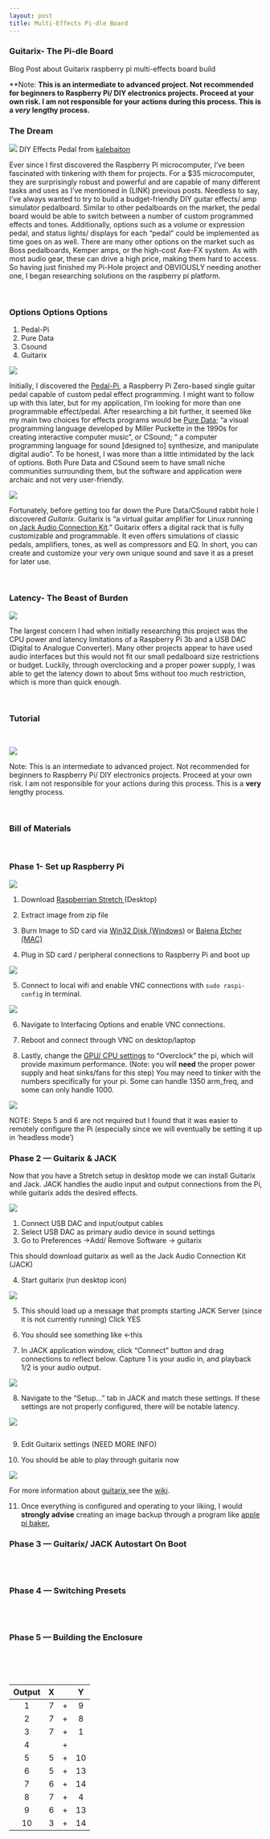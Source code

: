 ```yaml
---
layout: post
title: Multi-Effects Pi-dle Board
---
```



### Guitarix- The Pi-dle Board

Blog Post about Guitarix raspberry pi multi-effects board build

**Note: **This is an intermediate to advanced project. Not recommended for
beginners to Raspberry Pi/ DIY electronics projects. Proceed at your own risk. I
am not responsible for your actions during this process. This is a *very*
lengthy process.**

### The Dream

![](https://cdn-images-1.medium.com/max/600/0*eT9Owa0s3VQgag2I.jpg)
<span class="figcaption_hack">DIY Effects Pedal from [kalebaiton](https://imgur.com/user/kalebaiton)</span>

Ever since I first discovered the Raspberry Pi microcomputer, I’ve been
fascinated with tinkering with them for projects. For a $35 microcomputer, they
are surprisingly robust and powerful and are capable of many different tasks and
uses as I’ve mentioned in (LINK) previous posts. Needless to say, I’ve always
wanted to try to build a budget-friendly DIY guitar effects/ amp simulator
pedalboard. Similar to other pedalboards on the market, the pedal board would be
able to switch between a number of custom programmed effects and tones.
Additionally, options such as a volume or expression pedal, and status lights/
displays for each “pedal” could be implemented as time goes on as well. There
are many other options on the market such as Boss pedalboards, Kemper amps, or
the high-cost Axe-FX system. As with most audio gear, these can drive a high
price, making them hard to access. So having just finished my Pi-Hole project
and OBVIOUSLY needing another one, I began researching solutions on the
raspberry pi platform.

<br> 

### Options Options Options

1.  Pedal-Pi
1.  Pure Data
1.  Csound
1.  Guitarix

![](https://cdn-images-1.medium.com/max/600/0*F-KyTQ6UtbE3K7w5.jpg)

Initially, I discovered the [Pedal-Pi](https://www.electrosmash.com/pedal-pi), a
Raspberry Pi Zero-based single guitar pedal capable of custom pedal effect
programming. I might want to follow up with this later, but for my application,
I’m looking for more than one programmable effect/pedal. After researching a bit
further, it seemed like my main two choices for effects programs would be [Pure
Data](https://puredata.info/); “a visual programming language developed by
Miller Puckette in the 1990s for creating interactive computer music”, or
CSound; “ a computer programming language for sound [designed to] synthesize,
and manipulate digital audio”. To be honest, I was more than a little
intimidated by the lack of options. Both Pure Data and CSound seem to have small
niche communities surrounding them, but the software and application were
archaic and not very user-friendly. 

![](https://cdn-images-1.medium.com/max/600/0*iY2g92KruNrkSDSe.jpg)

Fortunately, before getting too far down the Pure Data/CSound rabbit hole I
discovered *Guitarix*. Guitarix is “a virtual guitar amplifier for Linux running
on [Jack Audio Connection Kit](http://jackaudio.org/).” Guitarix offers a
digital rack that is fully customizable and programmable. It even offers
simulations of classic pedals, amplifiers, tones, as well as compressors and EQ.
In short, you can create and customize your very own unique sound and save it as
a preset for later use.

<br> 

### Latency- The Beast of Burden

![](https://cdn-images-1.medium.com/max/600/0*oqCwkE4g7961_fU3.jpg)

The largest concern I had when initially researching this project was the CPU
power and latency limitations of a Raspberry Pi 3b and a USB DAC (Digital to
Analogue Converter). Many other projects appear to have used audio interfaces
but this would not fit our small pedalboard size restrictions or budget.
Luckily, through overclocking and a proper power supply, I was able to get the
latency down to about 5ms without too much restriction, which is more than quick
enough.

<br> 

### Tutorial

<br> 

![](https://cdn-images-1.medium.com/max/600/0*ya9zlUJ_9_F84cNm)

Note: This is an intermediate to advanced project. Not recommended for beginners
to Raspberry Pi/ DIY electronics projects. Proceed at your own risk. I am not
responsible for your actions during this process. This is a **very** lengthy
process.

<br> 

### Bill of Materials

<br> 

### Phase 1- Set up Raspberry Pi

![](https://cdn-images-1.medium.com/max/600/1*J0xtvElCr4c4BGHUuPROyg.png)

1.  Download [Raspberrian Stretch
](https://www.raspberrypi.org/downloads/raspbian/)(Desktop) 
1.  Extract image from zip file
1.  Burn Image to SD card via [Win32 Disk
(Windows)](https://sourceforge.net/projects/win32diskimager/) or [Balena Etcher
(MAC)](https://www.balena.io/etcher/)

4. Plug in SD card / peripheral connections to Raspberry Pi and boot up

![](https://cdn-images-1.medium.com/max/800/0*ZuD24plkqpAkqsRA.gif)

5. Connect to local wifi and enable VNC connections with `sudo raspi-config` in
terminal.

![](https://cdn-images-1.medium.com/max/800/0*uroG8naXy01Cl-7B.png)

6. Navigate to Interfacing Options and enable VNC connections.

7. Reboot and connect through VNC on desktop/laptop 

8. Lastly, change the [GPU/ CPU
settings](https://howtoraspberrypi.com/how-to-overclock-raspberry-pi/) to
“Overclock” the pi, which will provide maximum performance. (Note: you will
**need** the proper power supply and heat sinks/fans for this step) You may need
to tinker with the numbers specifically for your pi. Some can handle 1350
arm_freq, and some can only handle 1000.

![](https://cdn-images-1.medium.com/max/800/1*RxpxE6WzVz3zP6sm6Sw-DQ.png)

NOTE: Steps 5 and 6 are not required but I found that it was easier to remotely
configure the Pi (especially since we will eventually be setting it up in
‘headless mode’)

### Phase 2 — Guitarix & JACK

Now that you have a Stretch setup in desktop mode we can install Guitarix and
Jack. JACK handles the audio input and output connections from the Pi, while
guitarix adds the desired effects.

![](https://cdn-images-1.medium.com/max/600/0*ByjbtSmEGCALyShP)

1.  Connect USB DAC and input/output cables
1.  Select USB DAC as primary audio device in sound settings
1.  Go to Preferences →Add/ Remove Software → guitarix 

This should download guitarix as well as the Jack Audio Connection Kit (JACK)

4. Start guitarix (run desktop icon)

![](https://cdn-images-1.medium.com/max/600/0*D5YS_aG_Bpa_TO1q.png)

5. This should load up a message that prompts starting JACK Server (since it is
not currently running) Click YES

6. You should see something like ←this

7. In JACK application window, click “Connect” button and drag connections to
reflect below. Capture 1 is your audio in, and playback 1/2 is your audio
output.

![](https://cdn-images-1.medium.com/max/800/0*lVzm2WZv1tJQtPlp.png)

8. Navigate to the “Setup…” tab in JACK and match these settings. If these
settings are not properly configured, there will be notable latency.

![](https://cdn-images-1.medium.com/max/800/0*65E2w8ntQpbRE7W7.png)

![]()

9. Edit Guitarix settings (NEED MORE INFO)

10. You should be able to play through guitarix now

![](https://cdn-images-1.medium.com/max/800/0*GxilY90qNEVwYmJu.jpg)

For more information about [guitarix ](http://guitarix.org/)see the
[wiki](https://sourceforge.net/p/guitarix/wiki/Main_Page/).

11. Once everything is configured and operating to your liking, I would
**strongly advise** creating an image backup through a program like [apple pi
baker.](https://www.tweaking4all.com/software/macosx-software/macosx-apple-pi-baker/)

### Phase 3 — Guitarix/ JACK Autostart On Boot

<br> 

<br> 

### Phase 4 — Switching Presets

<br> 

<br> 

### Phase 5 — Building the Enclosure

<br> 

<br> 

<br> 





| Output | X |   |  Y |
|:------:|:-:|:-:|:--:|
|    1   | 7 | + |  9 |
|    2   | 7 | + |  8 |
|    3   | 7 | + |  1 |
|    4   |   | + |    |
|    5   | 5 | + | 10 |
|    6   | 5 | + | 13 |
|    7   | 6 | + | 14 |
|    8   | 7 | + |  4 |
|    9   | 6 | + | 13 |
|   10   | 3 | + | 14 |


